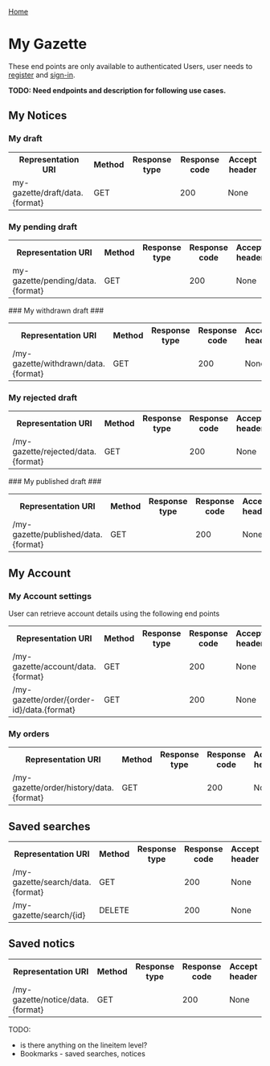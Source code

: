 [Home](../home.md)
# My Gazette #

These end points are only available to authenticated Users, user needs  to [register](../authentication/registration.md) and [sign-in](../authentication/sign-in.md).

**TODO: Need endpoints and description for following use cases.**

## My Notices ##
### My draft ###
<table>
<tr>
	<th>Representation URI</th>
	<th>Method</th>
	<th>Response type</th>
	<th>Response code</th>
	<th>Accept header​</th>
</tr>

<tr>
	<td>my-gazette/draft/data.{format}
</td>
	<td>GET</td>
	<td></td>
	<td>200</td>
	<td>None</td>
</tr>
</table>

### My pending draft ###

<table>
<tr>
	<th>Representation URI</th>
	<th>Method</th>
	<th>Response type</th>
	<th>Response code</th>
	<th>Accept header​</th>
</tr>

<tr>
	<td>my-gazette/pending/data.{format}
</td>
	<td>GET</td>
	<td></td>
	<td>200</td>
	<td>None</td>
</tr>
</table>
### My withdrawn draft ###

<table>
<tr>
	<th>Representation URI</th>
	<th>Method</th>
	<th>Response type</th>
	<th>Response code</th>
	<th>Accept header​</th>
</tr>

<tr>
	<td>/my-gazette/withdrawn/data.{format}
</td>
	<td>GET</td>
	<td></td>
	<td>200</td>
	<td>None</td>
</tr>
</table>

### My rejected draft ###
<table>
<tr>
	<th>Representation URI</th>
	<th>Method</th>
	<th>Response type</th>
	<th>Response code</th>
	<th>Accept header​</th>
</tr>

<tr>
	<td>/my-gazette/rejected/data.{format}
</td>
	<td>GET</td>
	<td></td>
	<td>200</td>
	<td>None</td>
</tr>
</table>
### My published draft ###

<table>
<tr>
	<th>Representation URI</th>
	<th>Method</th>
	<th>Response type</th>
	<th>Response code</th>
	<th>Accept header​</th>
</tr>

<tr>
	<td>/my-gazette/published/data.{format}
</td>
	<td>GET</td>
	<td></td>
	<td>200</td>
	<td>None</td>
</tr>
</table>

## My Account ##

### My Account settings ###
User can retrieve account details using the following end points

<table>
<tr>
	<th>Representation URI</th>
	<th>Method</th>
	<th>Response type</th>
	<th>Response code</th>
	<th>Accept header​</th>
</tr>

<tr>
	<td>/my-gazette/account/data.{format}
</td>
	<td>GET</td>
	<td></td>
	<td>200</td>
	<td>None</td>
</tr>

<tr>
	<td>/my-gazette/order/{order-id}/data.{format}
</td>
	<td>GET</td>
	<td></td>
	<td>200</td>
	<td>None</td>
</tr>
</table>

### My orders ###
<table>
<tr>
	<th>Representation URI</th>
	<th>Method</th>
	<th>Response type</th>
	<th>Response code</th>
	<th>Accept header​</th>
</tr>

<tr>
	<td>/my-gazette/order/history/data.{format}
</td>
	<td>GET</td>
	<td></td>
	<td>200</td>
	<td>None</td>
</tr>

</table>


## Saved searches ##
<table>
<tr>
	<th>Representation URI</th>
	<th>Method</th>
	<th>Response type</th>
	<th>Response code</th>
	<th>Accept header​</th>
</tr>

<tr>
	<td>/my-gazette/search/data.{format}
</td>
	<td>GET</td>
	<td></td>
	<td>200</td>
	<td>None</td>
</tr>

<tr>
	<td>/my-gazette/search/{id}
</td>
	<td>DELETE</td>
	<td></td>
	<td>200</td>
	<td>None</td>
</tr>
</table>

## Saved notics ##

<table>
<tr>
	<th>Representation URI</th>
	<th>Method</th>
	<th>Response type</th>
	<th>Response code</th>
	<th>Accept header​</th>
</tr>

<tr>
	<td>/my-gazette/notice/data.{format}
</td>
	<td>GET</td>
	<td></td>
	<td>200</td>
	<td>None</td>
</tr>
</table>


TODO:
- is there anything on the lineitem level?
- Bookmarks - saved searches, notices
